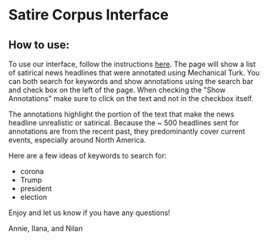 # Satire Corpus Interface

## How to use:

To use our interface, follow the instructions [here](https://github.ubc.ca/yan05/COLX_523_Satire_Corpus_public/blob/master/README.md). The page will show a list of satirical news headlines that were annotated using Mechanical Turk. You can both search for keywords and show annotations using the search bar and check box on the left of the page. When checking the "Show Annotations" make sure to click on the text and not in the checkbox itself. 

The annotations highlight the portion of the text that make the news headline unrealistic or satirical. Because the ~ 500 headlines sent for annotations are from the recent past, they predominantly cover current events, especially around North America. 

Here are a few ideas of keywords to search for:
* corona 
* Trump
* president
* election

Enjoy and let us know if you have any questions!

Annie, Ilana, and Nilan